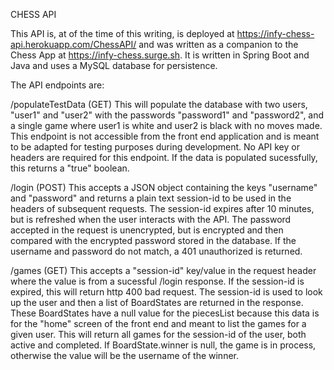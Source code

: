 CHESS API

This API is, at of the time of this writing, is deployed at https://infy-chess-api.herokuapp.com/ChessAPI/ and was written as a companion to the Chess App at https://infy-chess.surge.sh. It is written in Spring Boot and Java and uses a MySQL database for persistence.

The API endpoints are:

/populateTestData (GET)
This will populate the database with two users, "user1" and "user2" with the passwords "password1" and "password2", and a single game where user1 is white and user2 is black with no moves made. This endpoint is not accessible from the front end application and is meant to be adapted for testing purposes during development. No API key or headers are required for this endpoint. If the data is populated sucessfully, this returns a "true" boolean.

/login (POST)
This accepts a JSON object containing the keys "username" and "password" and returns a plain text session-id to be used in the headers of subsequent requests. The session-id expires after 10 minutes, but is refreshed when the user interacts with the API. The password accepted in the request is unencrypted, but is encrypted and then compared with the encrypted password stored in the database. If the username and password do not match, a 401 unauthorized is returned.

/games (GET)
This accepts a "session-id" key/value in the request header where the value is from a sucessful /login response. If the session-id is expired, this will return http 400 bad request. The session-id is used to look up the user and then a list of BoardStates are returned in the response. These BoardStates have a null value for the piecesList because this data is for the "home" screen of the front end and meant to list the games for a given user. This will return all games for the session-id of the user, both active and completed. If BoardState.winner is null, the game is in process, otherwise the value will be the username of the winner.
